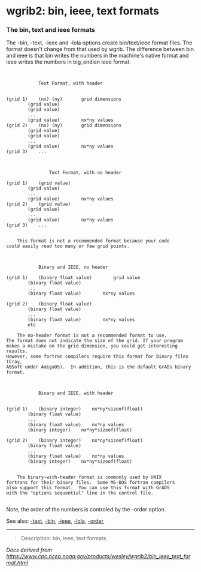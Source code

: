# wgrib2: bin, ieee, text formats

### The bin, text and ieee formats

The -bin, -text, -ieee
and -lola options create bin/text/ieee format files. The
format doesn't change from that used by wgrib. The difference between bin and ieee
is that bin writes the numbers in the machine's native format and ieee writes
the numbers in big_endian ieee format.

```


			Text Format, with header


(grid 1)	(nx) (ny)		grid dimensions
		(grid value)
		(grid value)
		...
		(grid value)		nx*ny values
(grid 2)	(nx) (ny)		grid dimensions
		(grid value)
		(grid value)
		...
		(grid value)		nx*ny values
(grid 3)	...



		        Text Format, with no header

(grid 1)	(grid value)
		(grid value)
		...
		(grid value)		nx*ny values
(grid 2)	(grid value)
		(grid value)
		...
		(grid value)		nx*ny values
(grid 3)	...


	This format is not a recommended format because your code
could easily read too many or few grid points.



			Binary and IEEE, no header

(grid 1)	(binary float value)		grid value
		(binary float value)
		...
		(binary float value)		nx*ny values

(grid 2)	(binary float value)
		(binary float value)
		...
		(binary float value)		nx*ny values
		etc

	The no-header format is not a recommended format to use.
The format does not indicate the size of the grid. If your program
makes a mistake on the grid dimension, you could get interesting results.
However, some fortran compilers require this format for binary files (Cray,
ABSoft under AmigaOS).  In addition, this is the default GrADs binary format.



			Binary and IEEE, with header


(grid 1)	(binary integer)	nx*ny*sizeof(float)
		(binary float value)
		...
		(binary float value)	nx*ny values
		(binary integer)	nx*ny*sizeof(float)

(grid 2)	(binary integer)	nx*ny*sizeof(float)
		(binary float value)
		...
		(binary float value)	nx*ny values
		(binary integer)	nx*ny*sizeof(float)


    The binary-with-header format is commonly used by UNIX
fortrans for their binary files.  Some MS-DOS fortran compilers
also support this format.  You can use this format with GrADS
with the "options sequential" line in the control file.


```

Note, the order of the numbers is controled by the
-order option.

See also: [-text](./text.html),
[-bin](./bin.html),
[-ieee](./ieee.html),
[-lola](./lola.html),
[-order](./order.html),

---

> Description: bin, ieee, text formats

_Docs derived from <https://www.cpc.ncep.noaa.gov/products/wesley/wgrib2/bin_ieee_text_format.html>_
